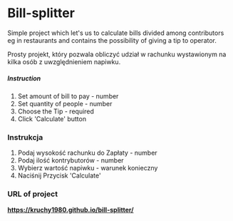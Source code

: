 # Bill-splitter

Simple project which let's us to calculate bills divided among contributors eg in restaurants and contains the possibility of giving a tip to operator.

Prosty projekt, który pozwala obliczyć udział w rachunku wystawionym na kilka osób z uwzględnieniem napiwku.

##### Instruction

1. Set amount of bill to pay - number
2. Set quantity of people - number
3. Choose the Tip - required
4. Click 'Calculate' button

### Instrukcja

1. Podaj wysokość rachunku do Zapłaty - number
2. Podaj ilość kontrybutorów - number
3. Wybierz wartość napiwku - warunek konieczny
4. Naciśnij Przycisk 'Calculate'

### URL of project
**https://kruchy1980.github.io/bill-splitter/**